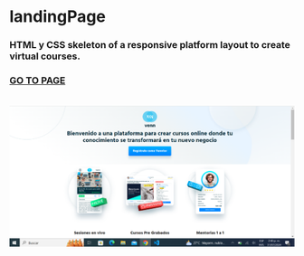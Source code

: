 # landingPage
### HTML y CSS skeleton of a responsive platform layout to create  virtual courses.
### <a href= "https://eilleenmaria.github.io/landingPage/">GO TO PAGE</a>

<br>
<img src= "img/landingPages.png" alt= "view landingpage" width= "800" >
